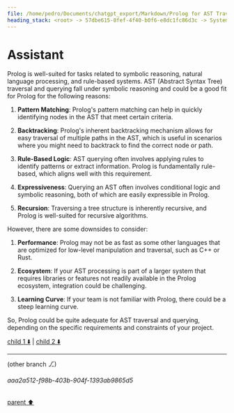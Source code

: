 ```yaml
---
file: /home/pedro/Documents/chatgpt_export/Markdown/Prolog for AST Traversal.md
heading_stack: <root> -> 57dbe615-8fef-4f40-b0f6-e8dc1fc86d3c -> System -> b3f5a560-ab8c-450c-99ec-f1fea291ac5f -> System -> aaa28982-46a0-4995-8589-c5c546c19e88 -> User -> 855c690b-99e1-44d1-bc14-35c7beae48f9 -> Assistant
---
```

# Assistant

Prolog is well-suited for tasks related to symbolic reasoning, natural language processing, and rule-based systems. AST (Abstract Syntax Tree) traversal and querying fall under symbolic reasoning and could be a good fit for Prolog for the following reasons:

1. **Pattern Matching**: Prolog's pattern matching can help in quickly identifying nodes in the AST that meet certain criteria.
  
2. **Backtracking**: Prolog's inherent backtracking mechanism allows for easy traversal of multiple paths in the AST, which is useful in scenarios where you might need to backtrack to find the correct node or path.
  
3. **Rule-Based Logic**: AST querying often involves applying rules to identify patterns or extract information. Prolog is fundamentally rule-based, which aligns well with this requirement.

4. **Expressiveness**: Querying an AST often involves conditional logic and symbolic reasoning, both of which are easily expressible in Prolog.

5. **Recursion**: Traversing a tree structure is inherently recursive, and Prolog is well-suited for recursive algorithms.

However, there are some downsides to consider:

1. **Performance**: Prolog may not be as fast as some other languages that are optimized for low-level manipulation and traversal, such as C++ or Rust.

2. **Ecosystem**: If your AST processing is part of a larger system that requires libraries or features not readily available in the Prolog ecosystem, integration could be challenging.

3. **Learning Curve**: If your team is not familiar with Prolog, there could be a steep learning curve.

So, Prolog could be quite adequate for AST traversal and querying, depending on the specific requirements and constraints of your project.

[child 1 ⬇️](#aaa2a512-f98b-403b-904f-1393ab9865d5) | [child 2 ⬇️](#aaa2432a-c75e-43ad-bf83-e51fa43f6143)

---

(other branch ⎇)
###### aaa2a512-f98b-403b-904f-1393ab9865d5
[parent ⬆️](#855c690b-99e1-44d1-bc14-35c7beae48f9)
